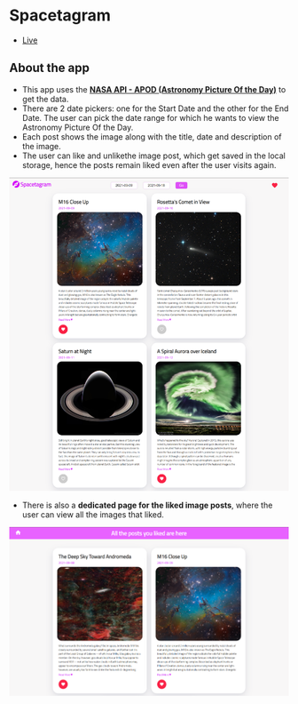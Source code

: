 # Spacetagram

- [Live](http://spacetagram-sukhseerat-kaur.netlify.app)

## About the app
- This app uses the **[NASA API - APOD (Astronomy Picture Of the Day)](https://api.nasa.gov/)** to get the data.
- There are 2 date pickers: one for the Start Date and the other for the End Date. The user can pick the date range for which he wants to view the Astronomy Picture Of the Day.
- Each post shows the image along with the title, date and description of the image.
- The user can like and unlikethe image post, which get saved in the local storage, hence the posts remain liked even after the user visits again.

![](./public/spacetagram-image.png)

- There is also a **dedicated page for the liked image posts**, where the user can view all the images that liked.

![](./public/spacetagram-image-2.png)
